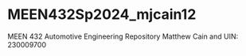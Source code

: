 # MEEN432Sp2024_mjcain12
MEEN 432 Automotive Engineering Repository
Matthew Cain and UIN: 230009700
